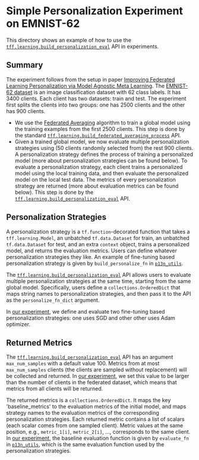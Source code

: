 # Simple Personalization Experiment on EMNIST-62

This directory shows an example of how to use the
[`tff.learning.build_personalization_eval`](https://www.tensorflow.org/federated/api_docs/python/tff/learning/build_personalization_eval)
API in experiments.

## Summary

The experiment follows from the setup in paper
[Improving Federated Learning Personalization via Model Agnostic Meta Learning](https://arxiv.org/abs/1909.12488).
The
[EMNIST-62 dataset](https://www.tensorflow.org/federated/api_docs/python/tff/simulation/datasets/emnist/load_data)
is an image classification dataset with 62 class labels. It has 3400 clients.
Each client has two datasets: train and test. The experiment first splits the
clients into two groups: one has 2500 clients and the other has 900 clients.

*   We use the [Federated Averaging](https://arxiv.org/abs/1602.05629) algorithm
    to train a global model using the training examples from the first 2500
    clients. This step is done by the standard
    [`tff.learning.build_federated_averaging_process`](https://www.tensorflow.org/federated/api_docs/python/tff/learning/build_federated_averaging_process)
    API.
*   Given a trained global model, we now evaluate multiple personalization
    strategies using (50 clients randomly selected from) the rest 900 clients. A
    personalization strategy defines the process of training a personalized
    model (more about personalization strategies can be found below). To
    evaluate a personalization strategy, each client trains a personalized model
    using the local training data, and then evaluate the personalized model on
    the local test data. The metrics of every personalization strategy are
    returned (more about evaluation metrics can be found below). This step is
    done by the
    [`tff.learning.build_personalization_eval`](https://www.tensorflow.org/federated/api_docs/python/tff/learning/build_personalization_eval)
    API.

## Personalization Strategies

A personalization strategy is a `tf.function`-decorated function that takes a
`tff.learning.Model`, an unbatched `tf.data.Dataset` for train, an unbatched
`tf.data.Dataset` for test, and an extra `context` object, trains a personalized
model, and returns the evaluation metrics. Users can define whatever
personalization strategies they like. An example of fine-tuning based
personalization strategy is given by `build_personalize_fn` in
[`p13n_utils`](https://github.com/tensorflow/federated/blob/main/tensorflow_federated/python/examples/personalization/p13n_utils.py).

The
[`tff.learning.build_personalization_eval`](https://www.tensorflow.org/federated/api_docs/python/tff/learning/build_personalization_eval)
API allows users to evaluate multiple personalization strategies at the same
time, starting from the same global model. Specifically, users define a
`collections.OrderedDict` that maps string names to personalization strategies,
and then pass it to the API as the `personalize_fn_dict` argument.

In
[our experiment](https://github.com/tensorflow/federated/blob/main/tensorflow_federated/python/examples/personalization/emnist_p13n_main.py),
we define and evaluate two fine-tuning based personalization strategies: one
uses SGD and other other uses Adam optimizer.

## Returned Metrics

The
[`tff.learning.build_personalization_eval`](https://www.tensorflow.org/federated/api_docs/python/tff/learning/build_personalization_eval)
API has an argument `max_num_samples` with a default value 100. Metrics from at
most `max_num_samples` clients (the clients are sampled without replacement)
will be collected and returned. In
[our experiment](https://github.com/tensorflow/federated/blob/main/tensorflow_federated/python/examples/personalization/emnist_p13n_main.py),
we set this value to be larger than the number of clients in the federated
dataset, which means that metrics from all clients will be returned.

The returned metrics is a `collections.OrderedDict`. It maps the key
'baseline_metrics' to the evaluation metrics of the initial model, and maps
strategy names to the evaluation metrics of the corresponding personalization
strategies. Each returned metric contains a list of scalars (each scalar comes
from one sampled client). Metric values at the same position, e.g.,
`metric_1[i]`, `metric_2[i]`, ..., corresponds to the same client. In
[our experiment](https://github.com/tensorflow/federated/blob/main/tensorflow_federated/python/examples/personalization/emnist_p13n_main.py),
the baseline evaluation function is given by `evaluate_fn` in
[`p13n_utils`](https://github.com/tensorflow/federated/blob/main/tensorflow_federated/python/examples/personalization/p13n_utils.py),
which is the same evaluation function used by the personalization strategies.
